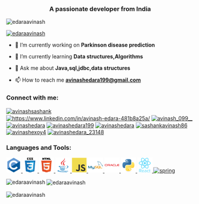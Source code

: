 <h3 align="center">A passionate developer from India</h3>

<p align="left"> <img src="https://komarev.com/ghpvc/?username=edaraavinash&label=Profile%20views&color=0e75b6&style=flat" alt="edaraavinash" /> </p>

<p align="left"> <a href="https://github.com/ryo-ma/github-profile-trophy"><img src="https://github-profile-trophy.vercel.app/?username=edaraavinash" alt="edaraavinash" /></a> </p>

- 🔭 I’m currently working on **Parkinson disease prediction**

- 🌱 I’m currently learning **Data structures,Algorithms**

- 💬 Ask me about **Java,sql,jdbc,data structures**

- 📫 How to reach me **avinashedara199@gmail.com**

<h3 align="left">Connect with me:</h3>
<p align="left">
<a href="https://twitter.com/avinashsashank" target="blank"><img align="center" src="https://raw.githubusercontent.com/rahuldkjain/github-profile-readme-generator/master/src/images/icons/Social/twitter.svg" alt="avinashsashank" height="30" width="40" /></a>
<a href="https://linkedin.com/in/https://www.linkedin.com/in/avinash-edara-481b8a25a/" target="blank"><img align="center" src="https://raw.githubusercontent.com/rahuldkjain/github-profile-readme-generator/master/src/images/icons/Social/linked-in-alt.svg" alt="https://www.linkedin.com/in/avinash-edara-481b8a25a/" height="30" width="40" /></a>
<a href="https://instagram.com/avinash_099__" target="blank"><img align="center" src="https://raw.githubusercontent.com/rahuldkjain/github-profile-readme-generator/master/src/images/icons/Social/instagram.svg" alt="avinash_099__" height="30" width="40" /></a>
<a href="https://www.codechef.com/users/avinashedara" target="blank"><img align="center" src="https://cdn.jsdelivr.net/npm/simple-icons@3.1.0/icons/codechef.svg" alt="avinashedara" height="30" width="40" /></a>
<a href="https://www.hackerrank.com/avinashedara199" target="blank"><img align="center" src="https://raw.githubusercontent.com/rahuldkjain/github-profile-readme-generator/master/src/images/icons/Social/hackerrank.svg" alt="avinashedara199" height="30" width="40" /></a>
<a href="https://codeforces.com/profile/avinashedara" target="blank"><img align="center" src="https://raw.githubusercontent.com/rahuldkjain/github-profile-readme-generator/master/src/images/icons/Social/codeforces.svg" alt="avinashedara" height="30" width="40" /></a>
<a href="https://www.leetcode.com/sashankavinash86" target="blank"><img align="center" src="https://raw.githubusercontent.com/rahuldkjain/github-profile-readme-generator/master/src/images/icons/Social/leet-code.svg" alt="sashankavinash86" height="30" width="40" /></a>
<a href="https://auth.geeksforgeeks.org/user/avinashexoy4" target="blank"><img align="center" src="https://raw.githubusercontent.com/rahuldkjain/github-profile-readme-generator/master/src/images/icons/Social/geeks-for-geeks.svg" alt="avinashexoy4" height="30" width="40" /></a>
<a href="https://discord.gg/avinashedara_23148" target="blank"><img align="center" src="https://raw.githubusercontent.com/rahuldkjain/github-profile-readme-generator/master/src/images/icons/Social/discord.svg" alt="avinashedara_23148" height="30" width="40" /></a>
</p>

<h3 align="left">Languages and Tools:</h3>
<p align="left"> <a href="https://www.cprogramming.com/" target="_blank" rel="noreferrer"> <img src="https://raw.githubusercontent.com/devicons/devicon/master/icons/c/c-original.svg" alt="c" width="40" height="40"/> </a> <a href="https://www.w3schools.com/css/" target="_blank" rel="noreferrer"> <img src="https://raw.githubusercontent.com/devicons/devicon/master/icons/css3/css3-original-wordmark.svg" alt="css3" width="40" height="40"/> </a> <a href="https://www.w3.org/html/" target="_blank" rel="noreferrer"> <img src="https://raw.githubusercontent.com/devicons/devicon/master/icons/html5/html5-original-wordmark.svg" alt="html5" width="40" height="40"/> </a> <a href="https://www.java.com" target="_blank" rel="noreferrer"> <img src="https://raw.githubusercontent.com/devicons/devicon/master/icons/java/java-original.svg" alt="java" width="40" height="40"/> </a> <a href="https://developer.mozilla.org/en-US/docs/Web/JavaScript" target="_blank" rel="noreferrer"> <img src="https://raw.githubusercontent.com/devicons/devicon/master/icons/javascript/javascript-original.svg" alt="javascript" width="40" height="40"/> </a> <a href="https://www.mysql.com/" target="_blank" rel="noreferrer"> <img src="https://raw.githubusercontent.com/devicons/devicon/master/icons/mysql/mysql-original-wordmark.svg" alt="mysql" width="40" height="40"/> </a> <a href="https://www.oracle.com/" target="_blank" rel="noreferrer"> <img src="https://raw.githubusercontent.com/devicons/devicon/master/icons/oracle/oracle-original.svg" alt="oracle" width="40" height="40"/> </a> <a href="https://www.python.org" target="_blank" rel="noreferrer"> <img src="https://raw.githubusercontent.com/devicons/devicon/master/icons/python/python-original.svg" alt="python" width="40" height="40"/> </a> <a href="https://reactjs.org/" target="_blank" rel="noreferrer"> <img src="https://raw.githubusercontent.com/devicons/devicon/master/icons/react/react-original-wordmark.svg" alt="react" width="40" height="40"/> </a> <a href="https://spring.io/" target="_blank" rel="noreferrer"> <img src="https://www.vectorlogo.zone/logos/springio/springio-icon.svg" alt="spring" width="40" height="40"/> </a> </p>

<p><img align="left" src="https://github-readme-stats.vercel.app/api/top-langs?username=edaraavinash&show_icons=true&locale=en&layout=compact" alt="edaraavinash" /></p>

<p>&nbsp;<img align="center" src="https://github-readme-stats.vercel.app/api?username=edaraavinash&show_icons=true&locale=en" alt="edaraavinash" /></p>

<p><img align="center" src="https://github-readme-streak-stats.herokuapp.com/?user=edaraavinash&" alt="edaraavinash" /></p>
